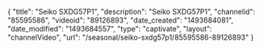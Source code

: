 {
    "title": "Seiko SXDG57P1",
    "description": "Seiko SXDG57P1",
    "channelid": "85595586",
    "videoid": "89126893",
    "date_created": "1493684081",
    "date_modified": "1493684557",
    "type": "captivate",
    "layout": "channelVideo",
    "url": "\/seasonal\/seiko-sxdg57p1\/85595586-89126893"
}